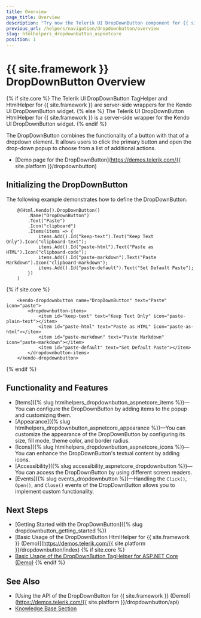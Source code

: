 ```yaml
---
title: Overview
page_title: Overview
description: "Try now the Telerik UI DropDownButton component for {{ site.framework }} offering various configuration options for its items, icons, and appearance."
previous_url: /helpers/navigation/dropdownbutton/overview
slug: htmlhelpers_dropdownbutton_aspnetcore
position: 1
---
```


# {{ site.framework }} DropDownButton Overview

{% if site.core %}
The Telerik UI DropDownButton TagHelper and HtmlHelper for {{ site.framework }} are server-side wrappers for the Kendo UI DropDownButton widget.
{% else %}
The Telerik UI DropDownButton HtmlHelper for {{ site.framework }} is a server-side wrapper for the Kendo UI DropDownButton widget.
{% endif %}

The DropDownButton combines the functionality of a button with that of a dropdown element. It allows users to click the primary button and open the drop-down popup to choose from a list of additional actions.

* [Demo page for the DropDownButton](https://demos.telerik.com/{{ site.platform }}/dropdownbutton)

## Initializing the DropDownButton

The following example demonstrates how to define the DropDownButton.

```HtmlHelper
    @(Html.Kendo().DropDownButton()
        .Name("DropDownButton")
        .Text("Paste")
        .Icon("clipboard")
        .Items(items => {
            items.Add().Id("keep-text").Text("Keep Text Only").Icon("clipboard-text");
            items.Add().Id("paste-html").Text("Paste as HTML").Icon("clipboard-code");
            items.Add().Id("paste-markdown").Text("Paste Markdown").Icon("clipboard-markdown");
            items.Add().Id("paste-default").Text("Set Default Paste");
        })
    )
```
{% if site.core %}
```TagHelper
    <kendo-dropdownbutton name="DropDownButton" text="Paste" icon="paste">
        <dropdownbutton-items>
            <item id="keep-text" text="Keep Text Only" icon="paste-plain-text"></item>
            <item id="paste-html" text="Paste as HTML" icon="paste-as-html"></item>
            <item id="paste-markdown" text="Paste Markdown" icon="paste-markdown"></item>
            <item id="paste-default" text="Set Default Paste"></item>
        </dropdownbutton-items>
    </kendo-dropdownbutton>
```
{% endif %}

## Functionality and Features

* [Items]({% slug htmlhelpers_dropdownbutton_aspnetcore_items %})&mdash;You can configure the DropDownButton by adding items to the popup and customizing them.
* [Appearance]({% slug htmlhelpers_dropdownbutton_aspnetcore_appearance %})&mdash;You can customize the appearance of the DropDownButton by configuring its size, fill mode, theme color, and border radius.
* [Icons]({% slug htmlhelpers_dropdownbutton_aspnetcore_icons %})&mdash;You can enhance the DropDownButton's textual content by adding icons.
* [Accessibility]({% slug accessibility_aspnetcore_dropdownbutton %})&mdash;You can access the DropDownButton by using different screen readers.
* [Events]({% slug events_dropdownbutton %})&mdash;Handling the `Click()`, `Open()`, and `Close()` events of the DropDownButton allows you to implement custom functionality.

## Next Steps

* [Getting Started with the DropDownButton]({% slug dropdownbutton_getting_started %})
* [Basic Usage of the DropDownButton HtmlHelper for {{ site.framework }} (Demo)](https://demos.telerik.com/{{ site.platform }}/dropdownbutton/index)
{% if site.core %}
* [Basic Usage of the DropDownButton TagHelper for ASP.NET Core (Demo)](https://demos.telerik.com/aspnet-core/dropdownbutton/tag-helper)
{% endif %}

## See Also

* [Using the API of the DropDownButton for {{ site.framework }} (Demo)](https://demos.telerik.com/{{ site.platform }}/dropdownbutton/api)
* [Knowledge Base Section](/knowledge-base)
